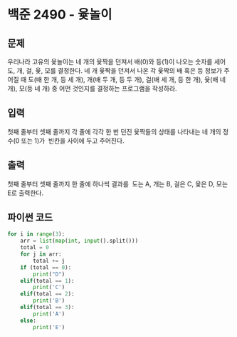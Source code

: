 # 백준 2490 - 윷놀이

## 문제
우리나라 고유의 윷놀이는 네 개의 윷짝을 던져서 배(0)와 등(1)이 나오는 숫자를 세어 도, 개, 걸, 윷, 모를 결정한다. 네 개 윷짝을 던져서 나온 각 윷짝의 배 혹은 등 정보가 주어질 때 도(배 한 개, 등 세 개), 개(배 두 개, 등 두 개), 걸(배 세 개, 등 한 개), 윷(배 네 개), 모(등 네 개) 중 어떤 것인지를 결정하는 프로그램을 작성하라.


## 입력
첫째 줄부터 셋째 줄까지 각 줄에 각각 한 번 던진 윷짝들의 상태를 나타내는 네 개의 정수(0 또는 1)가  빈칸을 사이에 두고 주어진다.

## 출력
첫째 줄부터 셋째 줄까지 한 줄에 하나씩 결과를  도는 A, 개는 B, 걸은 C, 윷은 D, 모는 E로 출력한다.

## 파이썬 코드
```python
for i in range(3):
    arr = list(map(int, input().split()))
    total = 0
    for j in arr:
        total += j
    if (total == 0):
        print("D")
    elif(total == 1):
        print('C')
    elif(total == 2):
        print('B')
    elif(total == 3):
        print('A')
    else:
        print('E')
```

